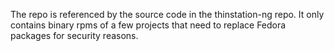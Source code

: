 The repo is referenced by the source code in the thinstation-ng repo. It only contains binary rpms of a few projects that need to replace Fedora packages for security reasons.
